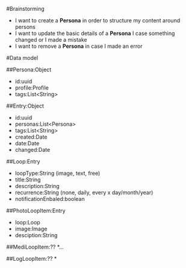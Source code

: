 #Brainstorming
* I want to create a **Persona** in order to structure my content around persons 
* I want to update the basic details of a **Persona** I case something changed or I made a mistake
* I want to remove a **Persona** in case I made an error

#Data model

##Persona:Object
* id:uuid
* profile:Profile
* tags:List\<String>

##Entry:Object
* id:uuid
* personas:List\<Persona>
* tags:List\<String>
* created:Date
* date:Date
* changed:Date

##Loop:Entry
* loopType:String (image, text, free)
* title:String
* description:String
* recurrence:String (none, daily, every x day/month/year)
* notificationEnbaled:boolean

##PhotoLoopItem:Entry
* loop:Loop
* image:Image
* desciption:String

##MediLoopItem:??
*...

##LogLoopItem:??
*